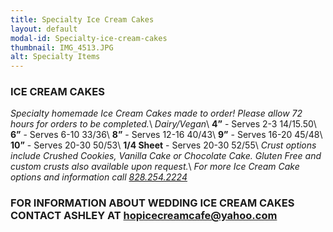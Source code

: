 ```yaml
---
title: Specialty Ice Cream Cakes
layout: default
modal-id: Specialty-ice-cream-cakes
thumbnail: IMG_4513.JPG
alt: Specialty Items 
---
```

### ICE CREAM CAKES
*Specialty homemade Ice Cream Cakes made to order! Please allow 72 hours for orders to be completed.*\\
*Dairy/Vegan*\\
**4”** - Serves 2-3 $14/$15.50\\
**6”** - Serves 6-10 $33/$36\\
**8”** - Serves 12-16 $40/$43\\
**9”** - Serves 16-20 $45/$48\\
**10”** - Serves 20-30 $50/$53\\
**1/4 Sheet** - Serves 20-30 $52/$55\\
*Crust options include Crushed Cookies, Vanilla Cake or Chocolate Cake. Gluten Free and custom crusts also available upon request.*\\
*For more Ice Cream Cake options and information call <a href="tel:18282542224">828.254.2224</a>*

### FOR INFORMATION ABOUT WEDDING ICE CREAM CAKES CONTACT ASHLEY AT <a href="mailto:hopicecreamcafe@yahoo.com">hopicecreamcafe@yahoo.com</a>
